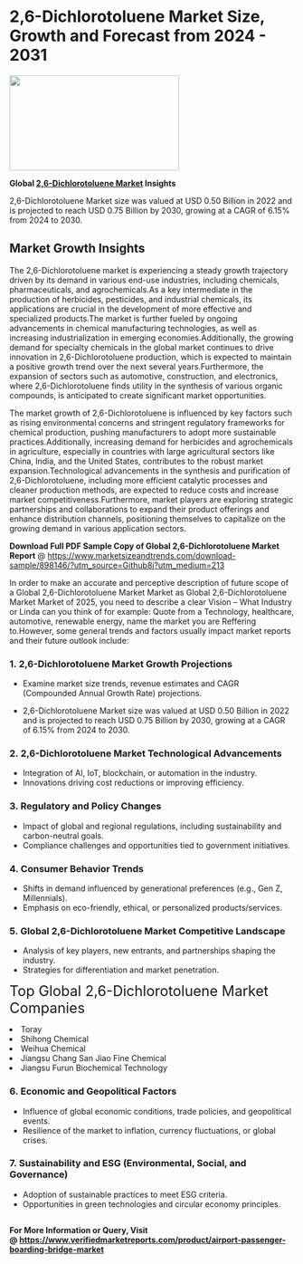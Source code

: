<H1>2,6-Dichlorotoluene Market Size, Growth and Forecast from 2024 - 2031</H1><img class="aligncenter size-medium wp-image-584254" src="https://thirdeyenews.in/wp-content/uploads/2024/09/Global-Market-Research-300x168.jpeg" alt="" width="300" height="168" /><p><strong>Global&nbsp;<a href="https://www.marketsizeandtrends.com/download-sample/898146/?utm_source=Github8j?utm_medium=213">2,6-Dichlorotoluene Market</a> Insights</strong></p><p>2,6-Dichlorotoluene Market size was valued at USD 0.50 Billion in 2022 and is projected to reach USD 0.75 Billion by 2030, growing at a CAGR of 6.15% from 2024 to 2030.</p><p><h2>Market Growth Insights</h2> <p>The 2,6-Dichlorotoluene market is experiencing a steady growth trajectory driven by its demand in various end-use industries, including chemicals, pharmaceuticals, and agrochemicals.As a key intermediate in the production of herbicides, pesticides, and industrial chemicals, its applications are crucial in the development of more effective and specialized products.The market is further fueled by ongoing advancements in chemical manufacturing technologies, as well as increasing industrialization in emerging economies.Additionally, the growing demand for specialty chemicals in the global market continues to drive innovation in 2,6-Dichlorotoluene production, which is expected to maintain a positive growth trend over the next several years.Furthermore, the expansion of sectors such as automotive, construction, and electronics, where 2,6-Dichlorotoluene finds utility in the synthesis of various organic compounds, is anticipated to create significant market opportunities.</p> <p>The market growth of 2,6-Dichlorotoluene is influenced by key factors such as rising environmental concerns and stringent regulatory frameworks for chemical production, pushing manufacturers to adopt more sustainable practices.Additionally, increasing demand for herbicides and agrochemicals in agriculture, especially in countries with large agricultural sectors like China, India, and the United States, contributes to the robust market expansion.Technological advancements in the synthesis and purification of 2,6-Dichlorotoluene, including more efficient catalytic processes and cleaner production methods, are expected to reduce costs and increase market competitiveness.Furthermore, market players are exploring strategic partnerships and collaborations to expand their product offerings and enhance distribution channels, positioning themselves to capitalize on the growing demand in various application sectors.<p><span class=""><strong>Download Full PDF Sample Copy of Global 2,6-Dichlorotoluene Market Report</strong> @ <a href="https://www.marketsizeandtrends.com/download-sample/898146/?utm_source=Github8j?utm_medium=213" target="_blank">https://www.marketsizeandtrends.com/download-sample/898146/?utm_source=Github8j?utm_medium=213</a></span></p><p>In order to make an accurate and perceptive description of future scope of a Global&nbsp;2,6-Dichlorotoluene Market Market as Global&nbsp;2,6-Dichlorotoluene Market Market of 2025, you need to describe a clear Vision &ndash; What Industry or Linda can you think of for example: Quote from a Technology, healthcare, automotive, renewable energy, name the market you are Reffering to.However, some general trends and factors usually impact market reports and their future outlook include:</p><h3>1.&nbsp;<strong>2,6-Dichlorotoluene Market Growth Projections</strong></h3><ul><li>Examine market size trends, revenue estimates and CAGR (Compounded Annual Growth Rate) projections.</li><li><p>2,6-Dichlorotoluene Market size was valued at USD 0.50 Billion in 2022 and is projected to reach USD 0.75 Billion by 2030, growing at a CAGR of 6.15% from 2024 to 2030.</p></li></ul><h3>2.&nbsp;<strong>2,6-Dichlorotoluene Market Technological Advancements</strong></h3><ul><li>Integration of AI, IoT, blockchain, or automation in the industry.</li><li>Innovations driving cost reductions or improving efficiency.</li></ul><h3>3.&nbsp;<strong>Regulatory and Policy Changes</strong></h3><ul><li>Impact of global and regional regulations, including sustainability and carbon-neutral goals.</li><li>Compliance challenges and opportunities tied to government initiatives.</li></ul><h3>4.&nbsp;<strong>Consumer Behavior Trends</strong></h3><ul><li>Shifts in demand influenced by generational preferences (e.g., Gen Z, Millennials).</li><li>Emphasis on eco-friendly, ethical, or personalized products/services.</li></ul><h3>5.&nbsp;<strong>Global 2,6-Dichlorotoluene Market Competitive Landscape</strong></h3><ul><li>Analysis of key players, new entrants, and partnerships shaping the industry.</li><li>Strategies for differentiation and market penetration.</li></ul><p data-pm-slice="1 1 []"><span style="color: inherit; font-family: inherit; font-size: 25px;">Top Global 2,6-Dichlorotoluene Market Companies</span></p><div class="" data-test-id=""><p><li>Toray</li><li> Shihong Chemical</li><li> Weihua Chemical</li><li> Jiangsu Chang San Jiao Fine Chemical</li><li> Jiangsu Furun Biochemical Technology</li></p></div><h3>6.&nbsp;<strong>Economic and Geopolitical Factors</strong></h3><ul><li>Influence of global economic conditions, trade policies, and geopolitical events.</li><li>Resilience of the market to inflation, currency fluctuations, or global crises.</li></ul><h3>7.&nbsp;<strong>Sustainability and ESG (Environmental, Social, and Governance)</strong></h3><ul><li>Adoption of sustainable practices to meet ESG criteria.</li><li>Opportunities in green technologies and circular economy principles.</li></ul><h2><strong style="font-size: 14px;">For More Information or Query, Visit @&nbsp;</strong><a style="background-color: #ffffff; font-size: 14px;" href="https://www.marketsizeandtrends.com/report/26-dichlorotoluene-market/" target="_blank">https://www.verifiedmarketreports.com/product/airport-passenger-boarding-bridge-market</a></h2>
